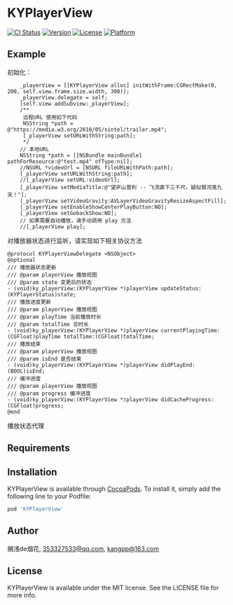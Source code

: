 # KYPlayerView

[![CI Status](https://img.shields.io/travis/搁浅de烟花/KYPlayerView.svg?style=flat)](https://travis-ci.org/搁浅de烟花/KYPlayerView)
[![Version](https://img.shields.io/cocoapods/v/KYPlayerView.svg?style=flat)](https://cocoapods.org/pods/KYPlayerView)
[![License](https://img.shields.io/cocoapods/l/KYPlayerView.svg?style=flat)](https://cocoapods.org/pods/KYPlayerView)
[![Platform](https://img.shields.io/cocoapods/p/KYPlayerView.svg?style=flat)](https://cocoapods.org/pods/KYPlayerView)

## Example

初始化：

```
    _playerView = [[KYPlayerView alloc] initWithFrame:CGRectMake(0, 200, self.view.frame.size.width, 300)];
    _playerView.delegate = self;
    [self.view addSubview:_playerView];
    /**
     远程URL 使用如下代码
     NSString *path = @"https://media.w3.org/2010/05/sintel/trailer.mp4";
     [_playerView setURLWithString:path];
     */
    // 本地URL
    NSString *path = [[NSBundle mainBundle] pathForResource:@"test.mp4" ofType:nil];
    //NSURL *videoUrl = [NSURL fileURLWithPath:path];
    [_playerView setURLWithString:path];
    //[_playerView setURL:videoUrl];
    [_playerView setMediaTitle:@"望庐山普利 -- 飞流直下三千尺，疑似银河落九天！"];
    [_playerView setVideoGravity:AVLayerVideoGravityResizeAspectFill];
    [_playerView setEnableShowCenterPlayButton:NO];
    [_playerView setGobackShow:NO];
    // 如果需要自动播放，请手动调用 play 方法
    //[_playerView play];
```


对播放器状态进行监听，请实现如下相关协议方法
```
@protocol KYPlayerViewDelegate <NSObject>
@optional
/// 播放器状态更新
/// @param playerView 播放视图
/// @param state 变更后的状态
- (void)ky_playerView:(KYPlayerView *)playerView updateStatus:(KYPlayerStatus)state;
/// 播放进度更新
/// @param playerView 播放视图
/// @param playTime 当前播放时长
/// @param totalTime 总时长
- (void)ky_playerView:(KYPlayerView *)playerView currentPlayingTime:(CGFloat)playTime totalTime:(CGFloat)totalTime;
/// 播放结束
/// @param playerView 播放视图
/// @param isEnd 是否结束
- (void)ky_playerView:(KYPlayerView *)playerView didPlayEnd:(BOOL)isEnd;
/// 缓冲进度
/// @param playerView 播放视图
/// @param progress 缓冲进度
- (void)ky_playerView:(KYPlayerView *)playerView didCacheProgress:(CGFloat)progress;
@end
```

播放状态代理

## Requirements

## Installation

KYPlayerView is available through [CocoaPods](https://cocoapods.org). To install
it, simply add the following line to your Podfile:

```ruby
pod 'KYPlayerView'
```

## Author

搁浅de烟花, 353327533@qq.com, kangpp@163.com

## License

KYPlayerView is available under the MIT license. See the LICENSE file for more info.

